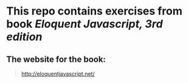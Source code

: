 # This repo contains exercises from book *Eloquent Javascript, 3rd edition*

## The website for the book:
> http://eloquentjavascript.net/

